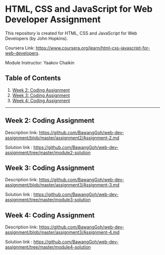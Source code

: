 # HTML, CSS and JavaScript for Web Developer Assignment
This repository is created for HTML, CSS and JavaScript for Web Developers (by John Hopkins).

Coursera Link: https://www.coursera.org/learn/html-css-javascript-for-web-developers.

Module Instructor: Yaakov Chaikin

## Table of Contents
1. [Week 2: Coding Assignment](#week-2-coding-assignment)
2. [Week 3: Coding Assignment](#week-3-coding-assignment)
3. [Week 4: Coding Assignment](#week-4-coding-assignment)
---

## Week 2: Coding Assignment
Description link: https://github.com/BawangGoh/web-dev-assignment/blob/master/assignment2/Assignment-2.md

Solution link   : https://github.com/BawangGoh/web-dev-assignment/tree/master/module2-solution

## Week 3: Coding Assignment 
Description link: https://github.com/BawangGoh/web-dev-assignment/blob/master/assignment3/Assignment-3.md

Solution link   : https://github.com/BawangGoh/web-dev-assignment/tree/master/module3-solution


## Week 4: Coding Assignment 
Description link: https://github.com/BawangGoh/web-dev-assignment/blob/master/assignment3/Assignment-4.md

Solution link   : https://github.com/BawangGoh/web-dev-assignment/tree/master/module4-solution
